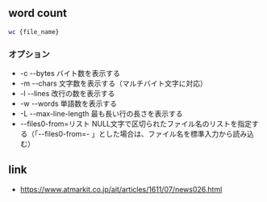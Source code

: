 ## word count
```sh
wc {file_name} 
```

### オプション
- -c	--bytes	バイト数を表示する
- -m	--chars	文字数を表示する（マルチバイト文字に対応）
- -l	--lines	改行の数を表示する
- -w	--words	単語数を表示する
- -L	--max-line-length	最も長い行の長さを表示する
- --files0-from=リスト	NULL文字で区切られたファイル名のリストを指定する（「--files0-from=- 」とした場合は、ファイル名を標準入力から読み込む）


## link
- https://www.atmarkit.co.jp/ait/articles/1611/07/news026.html
